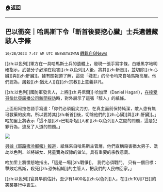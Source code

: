 ###  [:house:返回](README.md)
---


## 巴以衝突｜哈馬斯下令「斬首後要挖心臟」士兵遺體藏駭人字條
`10/28/2023 7:47 AM UTC GNEWSTAIWAN` [轉載自GNews](https://gnews.org/articles/1891493)



  
[[zh:以色列]]軍方在一具哈馬斯士兵的遺體上，發現一張手寫字條，白紙黑字地明確指示，武裝分子必須在殺害[[zh:以色列]]人後，將其[[zh:斬首]]，並切除[[zh:心臟]]與[[zh:肝臟]]。據有關報道了解，這些「殘忍」的命令均來自哈馬斯高層。他們認為，屠殺[[zh:猶太人]]在[[zh:宗教]]上意義非凡。


[[zh:以色列]]國防軍發言人，上將[[zh:丹尼爾]]·哈加里（Daniel Hagari），[在接受哥倫比亞廣播公司新聞採訪](https://twitter.com/CBSMornings/status/1716801332588257328)時，對外展示了這張「駭人」的紙條。

  

上面用阿拉伯語手寫道：「你們必須磨尖刀刃，在真主面前保持純潔，敵人患有無可救藥的疾病，所以要將其[[zh:斬首]]後，切除他們的[[zh:心臟]]與[[zh:肝臟]]。」哈加里上將表示「這不是[[zh:巴勒斯坦]]人和[[zh:以色列]]人之間的問題，這是犯罪行為，違反了人道的問題。」



![](ipfs://QmYxh86NRmNdRvr99jvQmjL5yHLMXKjAT2rZAH4KMT3Frf?.png)
  

[另據《耶路撒冷郵報》報道](https://www.jpost.com/israel-news/defense-news/article-770086)，紙條來自哈馬斯主管層，他們宣稱殺害猶太男子、洗劫以色列、並將婦女、兒童賣為奴隸的做法，具有重要的宗教意義。

哈加里上將憤怒地指出，「這是一場[[zh:戰爭]]。 我們必須戰鬥。 只有一個目標：擊敗哈馬斯，殺死[[zh:恐怖組織]]的主管人，把我們的人民帶回家。」

  

[[zh:以色列]]官員早前估計，至少有1400名[[zh:以色列]]人，在[[zh:10月7日]]的突襲暴行中喪生。


